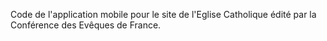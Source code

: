 Code de l'application mobile pour le site de l'Eglise Catholique édité par la Conférence des Evêques de France.